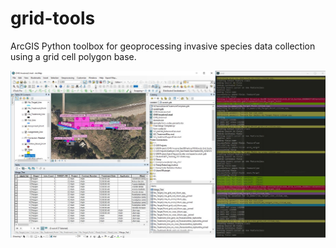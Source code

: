 # grid-tools
ArcGIS Python toolbox for geoprocessing invasive species data collection using a grid cell polygon base. 

![Grid tools screenshot](https://github.com/rrudolph/grid-tools/blob/master/img/grid_tools_screenshot.JPG "Screenshot")
